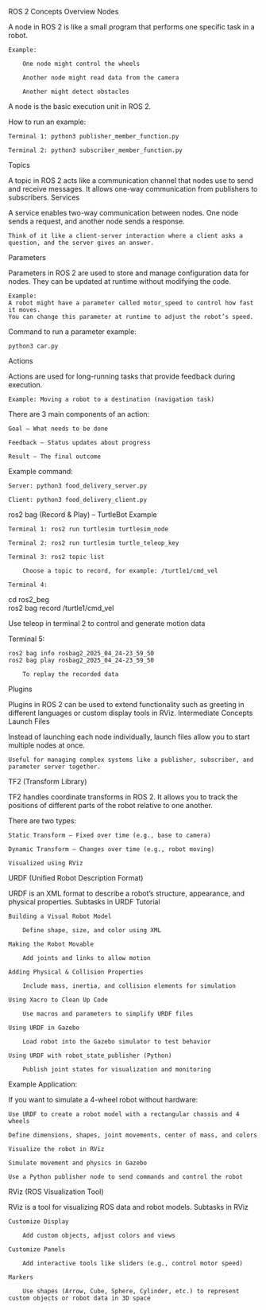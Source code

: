 ROS 2 Concepts Overview
Nodes

A node in ROS 2 is like a small program that performs one specific task in a robot.

    Example:

        One node might control the wheels

        Another node might read data from the camera

        Another might detect obstacles

A node is the basic execution unit in ROS 2.

How to run an example:

    Terminal 1: python3 publisher_member_function.py

    Terminal 2: python3 subscriber_member_function.py

Topics

A topic in ROS 2 acts like a communication channel that nodes use to send and receive messages.
It allows one-way communication from publishers to subscribers.
Services

A service enables two-way communication between nodes. One node sends a request, and another node sends a response.

    Think of it like a client-server interaction where a client asks a question, and the server gives an answer.

Parameters

Parameters in ROS 2 are used to store and manage configuration data for nodes.
They can be updated at runtime without modifying the code.

    Example:
    A robot might have a parameter called motor_speed to control how fast it moves.
    You can change this parameter at runtime to adjust the robot’s speed.

Command to run a parameter example:

    python3 car.py

Actions

Actions are used for long-running tasks that provide feedback during execution.

    Example: Moving a robot to a destination (navigation task)

There are 3 main components of an action:

    Goal – What needs to be done

    Feedback – Status updates about progress

    Result – The final outcome

Example command:

    Server: python3 food_delivery_server.py

    Client: python3 food_delivery_client.py

ros2 bag (Record & Play) – TurtleBot Example

    Terminal 1: ros2 run turtlesim turtlesim_node

    Terminal 2: ros2 run turtlesim turtle_teleop_key

    Terminal 3: ros2 topic list

        Choose a topic to record, for example: /turtle1/cmd_vel

    Terminal 4:

cd ros2_beg  
ros2 bag record /turtle1/cmd_vel

Use teleop in terminal 2 to control and generate motion data

Terminal 5:

    ros2 bag info rosbag2_2025_04_24-23_59_50  
    ros2 bag play rosbag2_2025_04_24-23_59_50

        To replay the recorded data

Plugins

Plugins in ROS 2 can be used to extend functionality such as greeting in different languages or custom display tools in RViz.
Intermediate Concepts
Launch Files

Instead of launching each node individually, launch files allow you to start multiple nodes at once.

    Useful for managing complex systems like a publisher, subscriber, and parameter server together.

TF2 (Transform Library)

TF2 handles coordinate transforms in ROS 2.
It allows you to track the positions of different parts of the robot relative to one another.

There are two types:

    Static Transform – Fixed over time (e.g., base to camera)

    Dynamic Transform – Changes over time (e.g., robot moving)

    Visualized using RViz

URDF (Unified Robot Description Format)

URDF is an XML format to describe a robot’s structure, appearance, and physical properties.
Subtasks in URDF Tutorial

    Building a Visual Robot Model

        Define shape, size, and color using XML

    Making the Robot Movable

        Add joints and links to allow motion

    Adding Physical & Collision Properties

        Include mass, inertia, and collision elements for simulation

    Using Xacro to Clean Up Code

        Use macros and parameters to simplify URDF files

    Using URDF in Gazebo

        Load robot into the Gazebo simulator to test behavior

    Using URDF with robot_state_publisher (Python)

        Publish joint states for visualization and monitoring

Example Application:

If you want to simulate a 4-wheel robot without hardware:

    Use URDF to create a robot model with a rectangular chassis and 4 wheels

    Define dimensions, shapes, joint movements, center of mass, and colors

    Visualize the robot in RViz

    Simulate movement and physics in Gazebo

    Use a Python publisher node to send commands and control the robot

RViz (ROS Visualization Tool)

RViz is a tool for visualizing ROS data and robot models.
Subtasks in RViz

    Customize Display

        Add custom objects, adjust colors and views

    Customize Panels

        Add interactive tools like sliders (e.g., control motor speed)

    Markers

        Use shapes (Arrow, Cube, Sphere, Cylinder, etc.) to represent custom objects or robot data in 3D space
